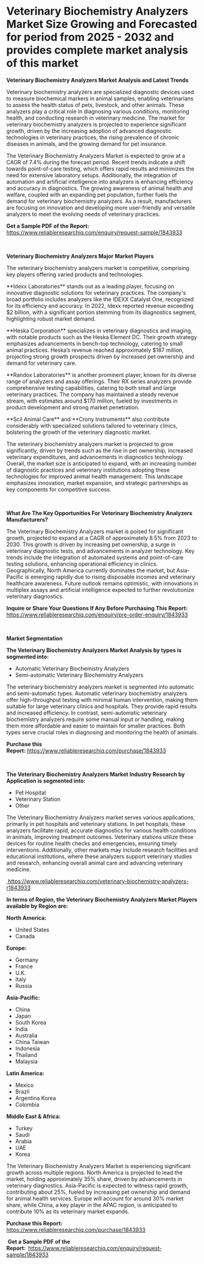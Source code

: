 <p><h1>Veterinary Biochemistry Analyzers Market Size Growing and Forecasted for period from 2025 - 2032 and provides complete market analysis of this market</h1></p><p><strong>Veterinary Biochemistry Analyzers Market Analysis and Latest Trends</strong></p>
<p><p>Veterinary biochemistry analyzers are specialized diagnostic devices used to measure biochemical markers in animal samples, enabling veterinarians to assess the health status of pets, livestock, and other animals. These analyzers play a critical role in diagnosing various conditions, monitoring health, and conducting research in veterinary medicine. The market for veterinary biochemistry analyzers is projected to experience significant growth, driven by the increasing adoption of advanced diagnostic technologies in veterinary practices, the rising prevalence of chronic diseases in animals, and the growing demand for pet insurance.</p><p>The Veterinary Biochemistry Analyzers Market is expected to grow at a CAGR of 7.4% during the forecast period. Recent trends indicate a shift towards point-of-care testing, which offers rapid results and minimizes the need for extensive laboratory setups. Additionally, the integration of automation and artificial intelligence into analyzers is enhancing efficiency and accuracy in diagnostics. The growing awareness of animal health and welfare, coupled with an expanding pet population, further fuels the demand for veterinary biochemistry analyzers. As a result, manufacturers are focusing on innovation and developing more user-friendly and versatile analyzers to meet the evolving needs of veterinary practices.</p></p>
<p><strong>Get a Sample PDF of the Report:&nbsp;</strong> <a href="https://www.reliableresearchiq.com/enquiry/request-sample/1843933?utm_campaign=2952&utm_medium=2&utm_source=Github&utm_content=ia&utm_term=14042025&utm_id=veterinary-biochemistry-analyzers">https://www.reliableresearchiq.com/enquiry/request-sample/1843933</a></p>
<p>&nbsp;</p>
<p><strong>Veterinary Biochemistry Analyzers Major Market Players</strong></p>
<p><p>The veterinary biochemistry analyzers market is competitive, comprising key players offering varied products and technologies. </p><p>**Idexx Laboratories** stands out as a leading player, focusing on innovative diagnostic solutions for veterinary practices. The company's broad portfolio includes analyzers like the IDEXX Catalyst One, recognized for its efficiency and accuracy. In 2022, Idexx reported revenue exceeding $2 billion, with a significant portion stemming from its diagnostics segment, highlighting robust market demand.</p><p>**Heska Corporation** specializes in veterinary diagnostics and imaging, with notable products such as the Heska Element DC. Their growth strategy emphasizes advancements in bench-top technology, catering to small animal practices. Heska’s revenue reached approximately $187 million, projecting strong growth prospects driven by increased pet ownership and demand for veterinary care.</p><p>**Randox Laboratories** is another prominent player, known for its diverse range of analyzers and assay offerings. Their RX series analyzers provide comprehensive testing capabilities, catering to both small and large veterinary practices. The company has maintained a steady revenue stream, with estimates around $170 million, fueled by investments in product development and strong market penetration.</p><p>**Scil Animal Care** and **Crony Instruments** also contribute considerably with specialized solutions tailored to veterinary clinics, bolstering the growth of the veterinary diagnostic market.</p><p>The veterinary biochemistry analyzers market is projected to grow significantly, driven by trends such as the rise in pet ownership, increased veterinary expenditures, and advancements in diagnostics technology. Overall, the market size is anticipated to expand, with an increasing number of diagnostic practices and veterinary institutions adopting these technologies for improved animal health management. This landscape emphasizes innovation, market expansion, and strategic partnerships as key components for competitive success.</p></p>
<p>&nbsp;</p>
<p><strong>What Are The Key Opportunities For Veterinary Biochemistry Analyzers Manufacturers?</strong></p>
<p><p>The Veterinary Biochemistry Analyzers market is poised for significant growth, projected to expand at a CAGR of approximately 8.5% from 2023 to 2030. This growth is driven by increasing pet ownership, a surge in veterinary diagnostic tests, and advancements in analyzer technology. Key trends include the integration of automated systems and point-of-care testing solutions, enhancing operational efficiency in clinics. Geographically, North America currently dominates the market, but Asia-Pacific is emerging rapidly due to rising disposable incomes and veterinary healthcare awareness. Future outlook remains optimistic, with innovations in multiplex assays and artificial intelligence expected to further revolutionize veterinary diagnostics.</p></p>
<p><strong>Inquire or Share Your Questions If Any Before Purchasing This Report:</strong> <a href="https://www.reliableresearchiq.com/enquiry/pre-order-enquiry/1843933?utm_campaign=2952&utm_medium=2&utm_source=Github&utm_content=ia&utm_term=14042025&utm_id=veterinary-biochemistry-analyzers">https://www.reliableresearchiq.com/enquiry/pre-order-enquiry/1843933</a></p>
<p>&nbsp;</p>
<p><strong>Market Segmentation</strong></p>
<p><strong>The Veterinary Biochemistry Analyzers Market Analysis by types is segmented into:</strong></p>
<p><ul><li>Automatic Veterinary Biochemistry Analyzers</li><li>Semi-automatic Veterinary Biochemistry Analyzers</li></ul></p>
<p><p>The veterinary biochemistry analyzers market is segmented into automatic and semi-automatic types. Automatic veterinary biochemistry analyzers offer high-throughput testing with minimal human intervention, making them suitable for large veterinary clinics and hospitals. They provide rapid results and increased efficiency. In contrast, semi-automatic veterinary biochemistry analyzers require some manual input or handling, making them more affordable and easier to maintain for smaller practices. Both types serve crucial roles in diagnosing and monitoring the health of animals.</p></p>
<p><strong>Purchase this Report:&nbsp;</strong><a href="https://www.reliableresearchiq.com/purchase/1843933?utm_campaign=2952&utm_medium=2&utm_source=Github&utm_content=ia&utm_term=14042025&utm_id=veterinary-biochemistry-analyzers">https://www.reliableresearchiq.com/purchase/1843933</a></p>
<p>&nbsp;</p>
<p><strong>The Veterinary Biochemistry Analyzers Market Industry Research by Application is segmented into:</strong></p>
<p><ul><li>Pet Hospital</li><li>Veterinary Station</li><li>Other</li></ul></p>
<p><p>The Veterinary Biochemistry Analyzers market serves various applications, primarily in pet hospitals and veterinary stations. In pet hospitals, these analyzers facilitate rapid, accurate diagnostics for various health conditions in animals, improving treatment outcomes. Veterinary stations utilize these devices for routine health checks and emergencies, ensuring timely interventions. Additionally, other markets may include research facilities and educational institutions, where these analyzers support veterinary studies and research, enhancing overall animal care and advancing veterinary medicine.</p></p>
<p><a href="https://www.reliableresearchiq.com/veterinary-biochemistry-analyzers-r1843933?utm_campaign=2952&utm_medium=2&utm_source=Github&utm_content=ia&utm_term=14042025&utm_id=veterinary-biochemistry-analyzers">&nbsp;https://www.reliableresearchiq.com/veterinary-biochemistry-analyzers-r1843933</a></p>
<p><strong>In terms of Region, the Veterinary Biochemistry Analyzers Market Players available by Region are:</strong></p>
<p>
    <p> <strong> North America: </strong>
        <ul>
            <li>United States</li>
            <li>Canada</li>
        </ul>
        </p> 
    <p> <strong> Europe: </strong>
        <ul>
            <li>Germany</li>
            <li>France</li>
            <li>U.K.</li>
            <li>Italy</li>
            <li>Russia</li>
        </ul>
        </p> 
    <p> <strong> Asia-Pacific: </strong>
        <ul>
            <li>China</li>
            <li>Japan</li>
            <li>South Korea</li>
            <li>India</li>
            <li>Australia</li>
            <li>China Taiwan</li>
            <li>Indonesia</li>
            <li>Thailand</li>
            <li>Malaysia</li>
        </ul>
        </p> 
    <p> <strong> Latin America: </strong>
        <ul>
            <li>Mexico</li>
            <li>Brazil</li>
            <li>Argentina Korea</li>
            <li>Colombia</li>
        </ul>
        </p> 
    <p> <strong> Middle East & Africa: </strong>
        <ul>
            <li>Turkey</li>
            <li>Saudi</li>
            <li>Arabia</li>
            <li>UAE</li>
            <li>Korea</li>
        </ul>
    </p>
    </p>
<p><p>The Veterinary Biochemistry Analyzers Market is experiencing significant growth across multiple regions. North America is projected to lead the market, holding approximately 35% share, driven by advancements in veterinary diagnostics. Asia-Pacific is expected to witness rapid growth, contributing about 25%, fueled by increasing pet ownership and demand for animal health services. Europe will account for around 30% market share, while China, a key player in the APAC region, is anticipated to contribute 10% as its veterinary market expands.</p></p>
<p><strong>Purchase this Report: </strong><a href="https://www.reliableresearchiq.com/purchase/1843933?utm_campaign=2952&utm_medium=2&utm_source=Github&utm_content=ia&utm_term=14042025&utm_id=veterinary-biochemistry-analyzers">https://www.reliableresearchiq.com/purchase/1843933</a></p>
<p>&nbsp;<strong>Get a Sample PDF of the Report:&nbsp;&nbsp;</strong><a href="https://www.reliableresearchiq.com/enquiry/request-sample/1843933?utm_campaign=2952&utm_medium=2&utm_source=Github&utm_content=ia&utm_term=14042025&utm_id=veterinary-biochemistry-analyzers">https://www.reliableresearchiq.com/enquiry/request-sample/1843933</a></p>
<p><strong></strong></p>
<p><p></p><p></p><p></p></p>